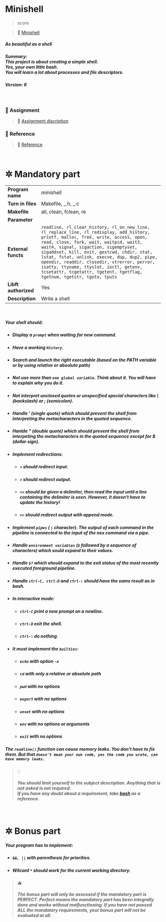 # **Minishell**

> score

> 🔗 [Minishell]()

##### As beautiful as a shell

##### _Summary:<br>This project is about creating a simple shell.<br>Yes, your own little bash.<br>You will learn a lot about processes and file descriptors._

##### _Version: 6_

<br>

### 📄 Assignment

> 🔗 [Assignment discription]()

### 📌 Reference

> 🔗 [Reference]()

<br>

# ✲ Mandatory part

|                      |                                                                                                                                                                                                                                                                                                                                                                                                                                                                                 |
| -------------------- | ------------------------------------------------------------------------------------------------------------------------------------------------------------------------------------------------------------------------------------------------------------------------------------------------------------------------------------------------------------------------------------------------------------------------------------------------------------------------------- |
| **Program name**     | minishell                                                                                                                                                                                                                                                                                                                                                                                                                                                                       |
| **Turn in files**    | Makefile, _.h, _.c                                                                                                                                                                                                                                                                                                                                                                                                                                                              |
| **Makefile**         | all, clean, fclean, re                                                                                                                                                                                                                                                                                                                                                                                                                                                          |
| **Parameter**        |                                                                                                                                                                                                                                                                                                                                                                                                                                                                                 |
| **External functs**  | `readline, rl_clear_history, rl_on_new_line, rl_replace_line, rl_redisplay, add_history, printf, malloc, free, write, access, open, read, close, fork, wait, waitpid, wait3, wait4, signal, sigaction, sigemptyset, sigaddset, kill, exit, gextcwd, chdir, stat, lstat, fstat, unlink, execve, dup, dup2, pipe, opendir, readdir, closedir, strerror, perror, isatty, ttyname, ttyslot, ioctl, getenv, tcsetattr, tcgetattr, tgetent, tgetflag, tgetnum, tgetstr, tgoto, tputs` |
| **Libft authorized** | Yes                                                                                                                                                                                                                                                                                                                                                                                                                                                                             |
| **Description**      | Write a shell                                                                                                                                                                                                                                                                                                                                                                                                                                                                   |

<br>

##### _Your shell should:_

- ##### _Display a `prompt` when waiting for new command._

- ##### _Have a working `History`._

- ##### _Search and launch the right executable (based on the PATH variable or by using relative or absolute path)_

- ##### _Not use more than `one global variable`. Think about it. You will have to explain why you do it._

- ##### _Not interpret unclosed quotes or unspecified special characters like \ (backslash) or ; (semicolon)._

- ##### _Handle ' (single quote) which should prevent the shell from interpreting the metacharacters in the quoted sequence._

- ##### _Hanlde " (double quote) which should prevent the shell from interpeting the metacharacters in the quoted sequence except for $ (dollar sign)._

- ##### _Implement redirections:_

  - ##### _`<` should redirect input._

  - ##### _`>` should redirect output._

  - ##### _`<<` should be given a delimiter, then read the input until a line containing the delimiter is seen. However, it doesn't have to update the history!_

  - ##### _`>>` should redirect output with append mode._

- ##### _Implement `pipes` ( `|` character). The output of each command in the pipeline is connected to the input of the nex command via a pipe._

- ##### _Handle `environment variables` (`$` followed by a sequence of characters) which sould expand to their values._

- ##### _Handle `$?` which should expand to the exit status of the most recently executed foreground pipeline._

- ##### _Handle `ctrl-C, ctrl-D` and `ctrl-\` should have the same result as in bash._

- ##### In interactive mode:

  - ##### _`ctrl-C` print a new prompt on a newline._

  - ##### _`ctrl-D` exit the shell._

  - ##### _`ctrl-\` do nothing._

- ##### _It must implement the `builtins`:_

  - ##### _`echo` with option `-n`_

  - ##### _`cd` with only a relative or absolute path_

  - ##### _`pwd` with no options_

  - ##### _`export` with no options_

  - ##### _`unset` with no options_

  - ##### _`env` with no options or arguments_

  - ##### _`exit` with no options_

##### _The `readline()` function can cause memory leaks. You don't have to fix them. But that `doesn't mean your own code, yes the code you wrote, can have memory leaks.`_

> 💡 <br>
>
> ##### _You should limit yourself to the subject description. Anything that is not asked is not required.<br>If you have any doubt about a requirement, take [bash](https://www.gnu.org/savannah-checkouts/gnu/bash/manual/) as a reference._

<br>

# ✲ Bonus part

##### _Your program has to implement:_

- ##### _`&&, ||` with parenthesis for priorities._

- ##### _Wilcard `*` should work for the current working directory._

> ⚠️ <br>
>
> ##### _The bonus part will only be assessed if the mandatory part is PERFECT. Perfect means the mandatory part has been integrally done and works without malfunctioning. If you have not passed ALL the mandatory requirements, your bonus part will not be evaluated at all._

